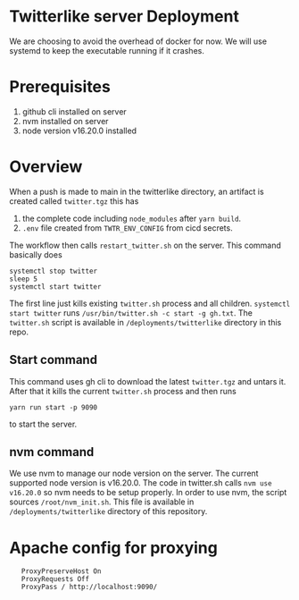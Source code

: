 # Twitterlike server Deployment

We are choosing to avoid the overhead of docker for now.
We will use systemd to keep the executable running if it crashes.

# Prerequisites

1. github cli installed on server
2. nvm installed on server
3. node version v16.20.0 installed

# Overview

When a push is made to main in the twitterlike directory, an artifact is created called
`twitter.tgz` this has 
1. the complete code including `node_modules` after `yarn build`. 
2. `.env` file created from `TWTR_ENV_CONFIG` from cicd secrets.

The workflow then calls `restart_twitter.sh` on the server. This command basically does

```
systemctl stop twitter
sleep 5
systemctl start twitter
```

The first line just kills existing `twitter.sh` process and all children.
`systemctl start twitter` runs `/usr/bin/twitter.sh -c start -g gh.txt`. The `twitter.sh`
script is available in `/deployments/twitterlike` directory in this repo. 


## Start command

This command uses gh cli to download the latest `twitter.tgz` and untars it. After that
it kills the current `twitter.sh` process and then runs

`yarn run start -p 9090` 

to start the server.


## nvm command

We use nvm to manage our node version on the server. The current supported node version
is v16.20.0.
The code in twitter.sh calls `nvm use v16.20.0` so nvm needs to be setup properly.
In order to use nvm, the script sources `/root/nvm_init.sh`. This file is available
in `/deployments/twitterlike` directory of this repository. 


# Apache config for proxying

```
   ProxyPreserveHost On
   ProxyRequests Off
   ProxyPass / http://localhost:9090/
```
